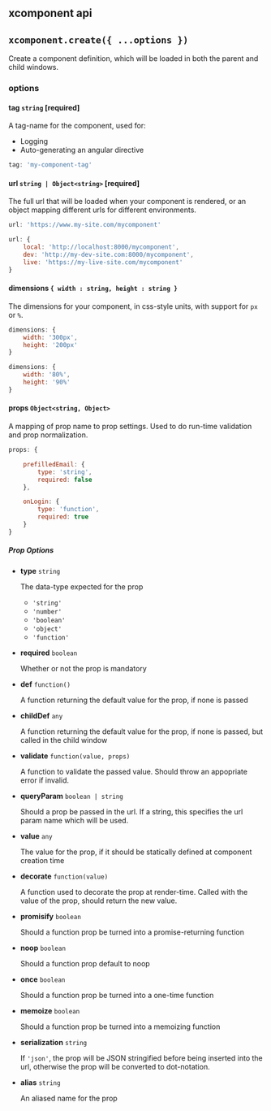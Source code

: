 xcomponent api
--------------

## `xcomponent.create({ ...options })`

Create a component definition, which will be loaded in both the parent and child windows.

### options

#### tag `string` [required]

A tag-name for the component, used for:

- Logging
- Auto-generating an angular directive

```javascript
tag: 'my-component-tag'
```

#### url `string | Object<string>` [required]

The full url that will be loaded when your component is rendered, or an object mapping different urls for different
environments.

```javascript
url: 'https://www.my-site.com/mycomponent'
```

```javascript
url: {
    local: 'http://localhost:8000/mycomponent',
    dev: 'http://my-dev-site.com:8000/mycomponent',
    live: 'https://my-live-site.com/mycomponent'
}
```

#### dimensions `{ width : string, height : string }`

The dimensions for your component, in css-style units, with support for `px` or `%`.

```javascript
dimensions: {
    width: '300px',
    height: '200px'
}
```

```javascript
dimensions: {
    width: '80%',
    height: '90%'
}
```

#### props `Object<string, Object>`

A mapping of prop name to prop settings. Used to do run-time validation and prop normalization.

```javascript
props: {

    prefilledEmail: {
        type: 'string',
        required: false
    },

    onLogin: {
        type: 'function',
        required: true
    }
}
```

##### Prop Options

- **type** `string`

  The data-type expected for the prop

  - `'string'`
  - `'number'`
  - `'boolean'`
  - `'object'`
  - `'function'`

- **required** `boolean`

  Whether or not the prop is mandatory

- **def** `function()`

  A function returning the default value for the prop, if none is passed

- **childDef** `any`

  A function returning the default value for the prop, if none is passed, but called in the child window

- **validate** `function(value, props)`

  A function to validate the passed value. Should throw an appopriate error if invalid.

- **queryParam** `boolean | string`

  Should a prop be passed in the url. If a string, this specifies the url param name which will be used.

- **value** `any`

  The value for the prop, if it should be statically defined at component creation time

- **decorate** `function(value)`

  A function used to decorate the prop at render-time. Called with the value of the prop, should return the new value.

- **promisify** `boolean`

  Should a function prop be turned into a promise-returning function

- **noop** `boolean`

  Should a function prop default to noop

- **once** `boolean`

  Should a function prop be turned into a one-time function

- **memoize** `boolean`

  Should a function prop be turned into a memoizing function

- **serialization** `string`

  If `'json'`, the prop will be JSON stringified before being inserted into the url, otherwise the prop will be converted to dot-notation.

- **alias** `string`

  An aliased name for the prop